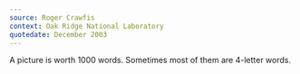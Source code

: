```yaml
---
source: Roger Crawfis
context: Oak Ridge National Laboratory
quotedate: December 2003
---
```

A picture is worth 1000 words. Sometimes most of them are 4-letter words.
